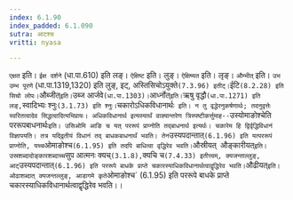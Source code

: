 ```yaml
---
index: 6.1.90
index_padded: 6.1.090
sutra: आटश्च
vritti: nyasa

---
```

`एक्षत` इति। `ईक्ष दर्शने` (धा.पा.610) इति लङ्। `ऐक्षिष्ट` इति। लुङ्। `ऐक्षिष्यत` इति। लृङ्। `औम्भीत्` इति। `उभ उम्भ पूरणे` (धा.पा.1319,1320) इति लुङ्, इट्, अस्तिसिचोऽयुक्ते` (7.3.96) इतीट्। `ईटि` (8.2.28) इति सिचो लोपः। `औब्जीत्` इति। `उब्ज आर्जवे` (धा.पा.1303)। `आर्ध्नोत्` इति। `ऋषु वृद्धौ` (धा.पा.1271) इति लङ्, `स्वादिभ्यः श्नुः` (3.1.73) इति श्नुः।
`चकारोऽधिकविधानार्थः` इति। न तु वृद्धेरनुकर्षणार्थः; तदनुवृत्तेः स्वरितत्वादेव सिद्धत्वादित्यभिप्रायः। अधिकविधानार्थ इत्यस्यार्थं वाक्यान्तरेण त्रिस्पष्टीकर्त्तुमाह--`उस्योमाङोश्चेति पररूपबाधनार्थः` इति। उसिओमि आङि च यत् पररूपं प्राप्नोति तद्बाधनार्थ इत्यर्थः। चकारेम हि द्विर्वृद्धिविधानं विज्ञापयति। तत्र यद्द्वितीयं विधानं तद् बाधकबाधनार्थं भवति। तेन `उस्यपदान्तात्` (6.1.96) इति यत्पररूपं प्राप्नोति, यच्च `ओमाङोश्च` (6.1.95) इति तदपि बाधित्वा वृद्धिरेव भवति। `औस्रीयत्` `औङ्कारीयत्` इति। उस्रशब्दादोङ्कारशब्दाच्च `सुप आत्मनः क्यच्` (3.1.8), `क्यचि च` (7.4.33) इतीत्त्वम्, क्यजन्ताल्लुङ्, आट् `उस्यपदान्तात्` (6.1.96) इति पररूपे बाधके प्राप्ते चकारस्याधिकविधानार्थत्वाद्वृद्धिरेव भवति। `औढीयत्` इति। ओढाशब्दात् क्यजन्तल्लुङ्, आडागमे कृते `ओमाङोश्च` (6.1.95) इति पररूपे बाधके प्राप्ते चकारस्याधिकविधानार्थत्वाद्वृद्धिरेव भवति।।